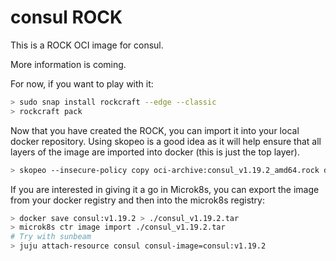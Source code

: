 # consul ROCK

This is a ROCK OCI image for consul.

More information is coming.

For now, if you want to play with it:

```bash
> sudo snap install rockcraft --edge --classic
> rockcraft pack
```

Now that you have created the ROCK, you can import it into
your local docker repository. Using skopeo is a good idea as
it will help ensure that all layers of the image are imported
into docker (this is just the top layer).

```bash
> skopeo --insecure-policy copy oci-archive:consul_v1.19.2_amd64.rock docker-daemon:consul:v1.19.2
```

If you are interested in giving it a go in Microk8s, you can
export the image from your docker registry and then into the
microk8s registry:

```bash
> docker save consul:v1.19.2 > ./consul_v1.19.2.tar
> microk8s ctr image import ./consul_v1.19.2.tar
# Try with sunbeam
> juju attach-resource consul consul-image=consul:v1.19.2
```
